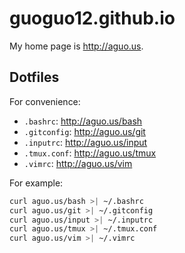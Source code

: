 # guoguo12.github.io
My home page is http://aguo.us.

## Dotfiles

For convenience:

* `.bashrc`: http://aguo.us/bash
* `.gitconfig`: http://aguo.us/git
* `.inputrc`: http://aguo.us/input
* `.tmux.conf`: http://aguo.us/tmux
* `.vimrc`: http://aguo.us/vim

For example:

```bash
curl aguo.us/bash >| ~/.bashrc
curl aguo.us/git >| ~/.gitconfig
curl aguo.us/input >| ~/.inputrc
curl aguo.us/tmux >| ~/.tmux.conf
curl aguo.us/vim >| ~/.vimrc
```
